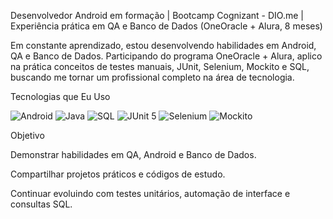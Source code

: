 Desenvolvedor Android em formação | Bootcamp Cognizant - DIO.me | Experiência prática em QA e Banco de Dados (OneOracle + Alura, 8 meses)

Em constante aprendizado, estou desenvolvendo habilidades em Android, QA e Banco de Dados. Participando do programa OneOracle + Alura, aplico na prática conceitos de testes manuais, JUnit, Selenium, Mockito e SQL, buscando me tornar um profissional completo na área de tecnologia.

Tecnologias que Eu Uso
<p> <img src="https://img.icons8.com/color/48/000000/android-os.png" alt="Android" title="Android - Desenvolvimento de aplicativos móveis" /> <img src="https://img.icons8.com/color/48/000000/java-coffee-cup-logo.png" alt="Java" title="Java - Programação orientada a objetos para back-end e mobile" /> <img src="https://img.icons8.com/color/48/000000/sql.png" alt="SQL" title="SQL - Banco de dados relacional e consultas" /> <img src="https://img.icons8.com/color/48/000000/junit.png" alt="JUnit 5" title="JUnit 5 - Testes unitários para validação de código Java" /> <img src="https://img.icons8.com/color/48/000000/selenium.png" alt="Selenium" title="Selenium - Automação de testes de interface" /> <img src="https://img.icons8.com/color/48/000000/mockito.png" alt="Mockito" title="Mockito - Simulação de objetos para testes unitários" /> </p>
Objetivo

Demonstrar habilidades em QA, Android e Banco de Dados.

Compartilhar projetos práticos e códigos de estudo.

Continuar evoluindo com testes unitários, automação de interface e consultas SQL.
